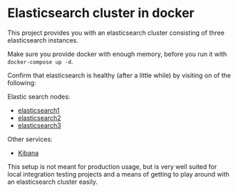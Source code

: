 # Elasticsearch cluster in docker

This project provides you with an elasticsearch cluster consisting of three elasticsearch instances.

Make sure you provide docker with enough memory, before you run it with `docker-compose up -d`.

Confirm that elasticsearch is healthy (after a little while) by visiting on of the following:

Elastic search nodes:

- [elasticsearch1](http://localhost:9200/_cat/health)
- [elasticsearch2](http://localhost:9201/_cat/health)
- [elasticsearch3](http://localhost:9202/_cat/health)

Other services:

- [Kibana](http://localhost:5601)

This setup is not meant for production usage, but is very well suited for local integration testing projects and a means of getting to play around with an elasticsearch cluster easily.
